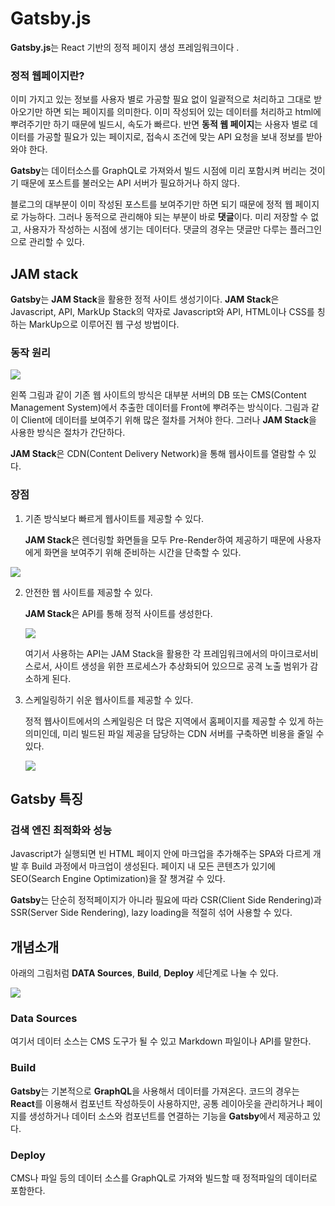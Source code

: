 # Gatsby.js

**Gatsby.js**는 React 기반의 정적  페이지 생성 프레임워크이다 . 



### 정적 웹페이지란?

이미 가지고 있는 정보를 사용자 별로 가공할 필요 없이 일괄적으로 처리하고 그대로 받아오기만 하면 되는 페이지를 의미한다. 이미 작성되어 있는 데이터를 처리하고 html에 뿌려주기만 하기 때문에 빌드시, 속도가 빠르다. 반면 **동적 웹 페이지**는 사용자 별로 데이터를 가공할 필요가 있는 페이지로, 접속시 조건에 맞는 API 요청을 보내 정보를 받아와야 한다. 

**Gatsby**는 데이터소스를 GraphQL로 가져와서 빌드 시점에 미리 포함시켜 버리는 것이기 때문에 포스트를 불러오는 API 서버가 필요하거나 하지 않다. 

블로그의 대부분이 이미 작성된 포스트를 보여주기만 하면 되기 때문에 정적 웹 페이지로 가능하다. 그러나 동적으로 관리해야 되는 부분이 바로 **댓글**이다. 미리 저장할 수 없고, 사용자가 작성하는 시점에 생기는 데이터다. 댓글의 경우는 댓글만 다루는 플러그인으로 관리할 수 있다.



## JAM stack

**Gatsby**는 **JAM Stack**을 활용한 정적 사이트 생성기이다. **JAM Stack**은 Javascript, API, MarkUp Stack의 약자로 Javascript와 API, HTML이나 CSS를 칭하는 MarkUp으로 이루어진 웹 구성 방법이다.



### 동작 원리

![](https://cdn.inflearn.com/public/files/courses/326897/units/75995/0a45a363-2b26-4848-bdc9-a6d05bbe367c/gatsby-lecture-1-1-2.png)

왼쪽 그림과 같이 기존 웹 사이트의 방식은 대부분 서버의 DB 또는 CMS(Content Management System)에서 추출한 데이터를 Front에 뿌려주는 방식이다. 그림과 같이 Client에 데이터를 보여주기 위해 많은 절차를 거쳐야 한다. 그러나 **JAM Stack**을 사용한 방식은 절차가 간단하다.

**JAM Stack**은 CDN(Content Delivery Network)을 통해 웹사이트를 열람할 수 있다.



### 장점

1. 기존 방식보다 빠르게 웹사이트를 제공할 수 있다.

   **JAM Stack**은 렌더링할 화면들을 모두 Pre-Render하여 제공하기 때문에 사용자에게 화면을 보여주기 위해 준비하는 시간을 단축할 수 있다.

![](https://www.bottlehs.com/assets/jamstack-advantage-2.png)

2. 안전한 웹 사이트를 제공할 수 있다.

   **JAM Stack**은 API를 통해 정적 사이트를 생성한다.

   ![](https://www.bottlehs.com/assets/jamstack-advantage-1.png)

   여기서 사용하는 API는 JAM Stack을 활용한 각 프레임워크에서의 마이크로서비스로서, 사이트 생성을 위한 프로세스가 추상화되어 있으므로 공격 노출 범위가 감소하게 된다.



3. 스케일링하기 쉬운 웹사이트를 제공할 수 있다.

   정적 웹사이트에서의 스케일링은 더 많은 지역에서 홈페이지를 제공할 수 있게 하는 의미인데, 미리 빌드된 파일 제공을 담당하는 CDN 서버를 구축하면 비용을 줄일 수 있다.

   ![](https://www.bottlehs.com/assets/jamstack-advantage-3.png)



## Gatsby 특징



### 검색 엔진 최적화와 성능

Javascript가 실행되면 빈 HTML 페이지 안에 마크업을 추가해주는 SPA와 다르게 개발 후 Build 과정에서 마크업이 생성된다. 페이지 내 모든 콘텐츠가 있기에 SEO(Search Engine Optimization)을 잘 챙겨갈 수 있다.

**Gatsby**는 단순히 정적페이지가 아니라 필요에 따라 CSR(Client Side Rendering)과 SSR(Server Side Rendering), lazy loading을 적절히 섞어 사용할 수 있다.





## 개념소개

아래의 그림처럼 **DATA Sources**, **Build**, **Deploy** 세단계로 나눌 수 있다.

![](https://blog.outsider.ne.kr/attach/1/x9607203875.gif.pagespeed.ic.7kg7-qF6Il.png)



### Data Sources

여기서 데이터 소스는 CMS 도구가 될 수 있고 Markdown 파일이나 API를 말한다.



### Build

**Gatsby**는 기본적으로 **GraphQL**을 사용해서 데이터를 가져온다. 코드의 경우는 **React**를 이용해서 컴포넌트 작성하듯이 사용하지만, 공통 레이아웃을 관리하거나 페이지를 생성하거나 데이터 소스와 컴포넌트를 연결하는 기능을 **Gatsby**에서 제공하고 있다.



### Deploy

CMS나 파일 등의 데이터 소스를 GraphQL로 가져와 빌드할 때 정적파일의 데이터로 포함한다.

